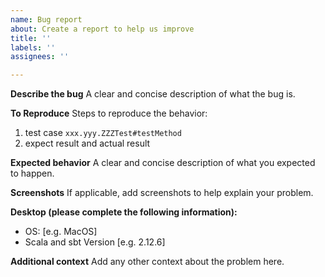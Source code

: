 ```yaml
---
name: Bug report
about: Create a report to help us improve
title: ''
labels: ''
assignees: ''

---
```


**Describe the bug**
A clear and concise description of what the bug is.

**To Reproduce**
Steps to reproduce the behavior:
1. test case `xxx.yyy.ZZZTest#testMethod`
2. expect result and actual result

**Expected behavior**
A clear and concise description of what you expected to happen.

**Screenshots**
If applicable, add screenshots to help explain your problem.

**Desktop (please complete the following information):**
 - OS: [e.g. MacOS]
 - Scala and sbt Version [e.g. 2.12.6]

**Additional context**
Add any other context about the problem here.
